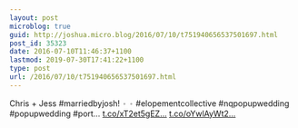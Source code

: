 ```yaml
---
layout: post
microblog: true
guid: http://joshua.micro.blog/2016/07/10/t751940656537501697.html
post_id: 35323
date: 2016-07-10T11:46:37+1100
lastmod: 2019-07-30T17:41:22+1100
type: post
url: /2016/07/10/t751940656537501697.html
---
```

Chris + Jess #marriedbyjosh!
𐬹 𐬹
#elopementcollective
#nqpopupwedding 
#popupwedding
#port… [t.co/xT2et5gEZ...](https://t.co/xT2et5gEZk) [t.co/oYwlAyWt2...](https://t.co/oYwlAyWt2P)
